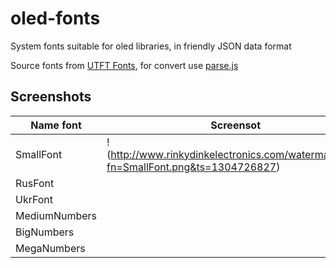 # oled-fonts
System fonts suitable for oled libraries, in friendly JSON data format

Source fonts from [UTFT Fonts](http://www.rinkydinkelectronics.com/r_fonts.php), for convert use [parse.js](./parse.js)

## Screenshots

| Name font | Screensot | Type | Size | Comment |
|-----------|-----------|------|------|---------|
|SmallFont  |!(http://www.rinkydinkelectronics.com/watermark.php?fn=SmallFont.png&ts=1304726827)||6x8||
|RusFont  |||6x8||
|UkrFont  |||6x8||
|MediumNumbers  |||12x16||
|BigNumbers  |||14x24||
|MegaNumbers  |||24x40||
